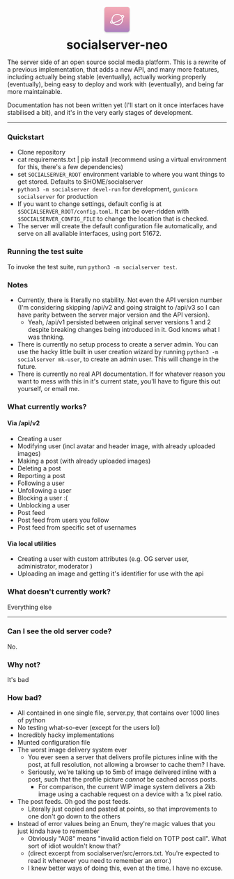 <div align="center">
    <img src="socialserver/static/logo.png" style="width:64px;margin-top:12px;margin-bottom:5px;"/>
    <h1 style="margin-top:0;margin-bottom:5px;">socialserver-neo</h1>
</div>

The server side of an open source social media platform. This is a rewrite of a previous implementation, that adds a new
API, and many more features, including actually being stable (eventually), actually working properly (eventually), being
easy to deploy and work with (eventually), and being far more maintainable.

Documentation has not been written yet (I'll start on it once interfaces have stabilised a bit), and it's in the very
early stages of development.

---

### Quickstart

- Clone repository
- cat requirements.txt | pip install (recommend using a virtual environment for this, there's a few dependencies)
- set ```SOCIALSERVER_ROOT``` environment variable to where you want things to get stored. Defaults to
  $HOME/socialserver
- ```python3 -m socialserver devel-run``` for development, ```gunicorn socialserver``` for production
- If you want to change settings, default config is at ```$SOCIALSERVER_ROOT/config.toml```. It can be over-ridden with
  ```$SOCIALSERVER_CONFIG_FILE``` to change the location that is checked.
- The server will create the default configuration file automatically, and serve on all avaliable interfaces, using port
  51672.

### Running the test suite

To invoke the test suite, run  ```python3 -m socialserver test```.

### Notes

- Currently, there is literally no stability. Not even the API version number (I'm considering skipping /api/v2 and
  going straight to /api/v3 so I can have parity between the server major version and the API version).
    - Yeah, /api/v1 persisted between original server versions 1 and 2 despite breaking changes being introduced in it.
      God knows what I was thnking.
- There is currently no setup process to create a server admin. You can use the hacky little built in user creation
  wizard by running ```python3 -m socialserver mk-user```, to create an admin user. This will change in the future.
- There is currently no real API documentation. If for whatever reason you want to mess with this in it's current state,
  you'll have to figure this out yourself, or email me.

### What currently works?

#### Via /api/v2

- Creating a user
- Modifying user (incl avatar and header image, with already uploaded images)
- Making a post (with already uploaded images)
- Deleting a post
- Reporting a post
- Following a user
- Unfollowing a user
- Blocking a user :(
- Unblocking a user
- Post feed
- Post feed from users you follow
- Post feed from specific set of usernames

#### Via local utilities

- Creating a user with custom attributes (e.g. OG server user, administrator, moderator )
- Uploading an image and getting it's identifier for use with the api

### What doesn't currently work?

Everything else

---

### Can I see the old server code?

No.

### Why not?

It's bad

### How bad?

- All contained in one single file, server.py, that contains over 1000 lines of python
- No testing what-so-ever (except for the users lol)
- Incredibly hacky implementations
- Munted configuration file
- The worst image delivery system ever
    - You ever seen a server that delivers profile pictures inline with the post, at full resolution, not allowing a
      browser to cache them? I have.
    - Seriously, we're talking up to 5mb of image delivered inline with a post, such that the profile picture *cannot*
      be cached across posts.
        - For comparison, the current WIP image system delivers a 2kb image using a cachable request on a device with a
          1x pixel ratio.
- The post feeds. Oh god the post feeds.
    - Literally just copied and pasted at points, so that improvements to one don't go down to the others
- Instead of error values being an Enum, they're magic values that you just kinda have to remember
    - Obviously "A08" means "invalid action field on TOTP post call". What sort of idiot wouldn't know that?
    - (direct excerpt from socialserver/src/errors.txt. You're expected to read it whenever you need to remember an
      error.)
    - I knew better ways of doing this, even at the time. I have no excuse.